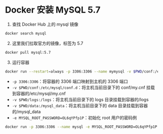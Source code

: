 # Docker 安装 MySQL 5.7

1. 查找 Docker Hub 上的 mysql 镜像

```bash
docker search mysql
```

2. 这里我们拉取官方的镜像，标签为 5.7

```bash
docker pull mysql:5.7
```

3. 运行容器

```bash
docker run --restart=always -p 3306:3306 --name mymysql -v $PWD/conf:/etc/mysql/conf.d -v $PWD/logs:/logs -v $PWD/data:/mysql_data -e MYSQL_ROOT_PASSWORD=OL6qYPfp1P -d mysql:5.7
```

- `-p 3306:3306`：将容器的 3306 端口映射到主机的 3306 端口
- `-v $PWD/conf:/etc/mysql/conf.d`：将主机当前目录下的 conf/my.cnf 挂载到容器的/etc/mysql/my.cnf
- `-v $PWD/logs:/logs`：将主机当前目录下的 logs 目录挂载到容器的/logs
- `-v $PWD/data:/mysql_data`：将主机当前目录下的 data 目录挂载到容器的/mysql_data
- `-e MYSQL_ROOT_PASSWORD=OL6qYPfp1P`：初始化 root 用户的密码例

```bash
docker run -p 3306:3306 --name mysql -e MYSQL_ROOT_PASSWORD=OL6qYPfp1P -d mysql:5.7
```
